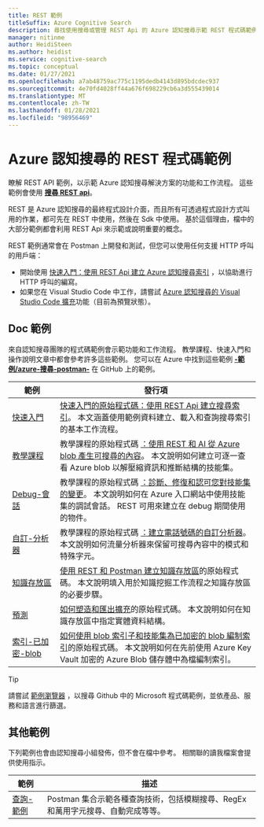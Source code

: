 ```yaml
---
title: REST 範例
titleSuffix: Azure Cognitive Search
description: 尋找使用搜尋或管理 REST Api 的 Azure 認知搜尋示範 REST 程式碼範例。
manager: nitinme
author: HeidiSteen
ms.author: heidist
ms.service: cognitive-search
ms.topic: conceptual
ms.date: 01/27/2021
ms.openlocfilehash: a7ab48759ac775c1195dedb4143d895bdcdec937
ms.sourcegitcommit: 4e70fd4028ff44a676f698229cb6a3d555439014
ms.translationtype: MT
ms.contentlocale: zh-TW
ms.lasthandoff: 01/28/2021
ms.locfileid: "98956469"
---
```

# <a name="rest-code-samples-for-azure-cognitive-search"></a>Azure 認知搜尋的 REST 程式碼範例

瞭解 REST API 範例，以示範 Azure 認知搜尋解決方案的功能和工作流程。 這些範例會使用 [**搜尋 REST api**](/rest/api/searchservice)。

REST 是 Azure 認知搜尋的最終程式設計介面，而且所有可透過程式設計方式叫用的作業，都可先在 REST 中使用，然後在 Sdk 中使用。 基於這個理由，檔中的大部分範例都會利用 REST Api 來示範或說明重要的概念。

REST 範例通常會在 Postman 上開發和測試，但您可以使用任何支援 HTTP 呼叫的用戶端：

+ 開始使用 [快速入門：使用 REST Api 建立 Azure 認知搜尋索引](search-get-started-rest.md) ，以協助進行 HTTP 呼叫的編寫。
+ 如果您在 Visual Studio Code 中工作，請嘗試 [Azure 認知搜尋的 Visual Studio Code 擴充](search-get-started-vs-code.md)功能（目前為預覽狀態）。

## <a name="doc-samples"></a>Doc 範例

來自認知搜尋團隊的程式碼範例會示範功能和工作流程。 教學課程、快速入門和操作說明文章中都會參考許多這些範例。 您可以在 Azure 中找到這些範例 [**-範例/azure-搜尋-postman-**](https://github.com/Azure-Samples/azure-search-postman-samples) 在 GitHub 上的範例。

| 範例 | 發行項 |
|---------|---------|
| [快速入門](https://github.com/Azure-Samples/azure-search-postman-samples/tree/master/Quickstart) | [快速入門的原始程式碼：使用 REST Api 建立搜尋索引](search-get-started-rest.md)。 本文涵蓋使用範例資料建立、載入和查詢搜尋索引的基本工作流程。 |
| [教學課程](https://github.com/Azure-Samples/azure-search-postman-samples/tree/master/Tutorial) | 教學課程的原始程式碼 [：使用 REST 和 AI 從 Azure blob 產生可搜尋的內容](cognitive-search-tutorial-blob.md)。 本文說明如何建立可逐一查看 Azure blob 以解壓縮資訊和推斷結構的技能集。|
| [Debug-會話](https://github.com/Azure-Samples/azure-search-postman-samples/tree/master/Debug-sessions) | 教學課程的原始程式碼 [：診斷、修復和認可您對技能集的變更](cognitive-search-tutorial-debug-sessions.md)。 本文說明如何在 Azure 入口網站中使用技能集的調試會話。 REST 可用來建立在 debug 期間使用的物件。|
| [自訂-分析器](https://github.com/Azure-Samples/azure-search-postman-samples/tree/master/custom-analyzers) | 教學課程的原始程式碼 [：建立電話號碼的自訂分析器](tutorial-create-custom-analyzer.md)。 本文說明如何流量分析器來保留可搜尋內容中的模式和特殊字元。|
| [知識存放區](https://github.com/Azure-Samples/azure-search-postman-samples/tree/master/knowledge-store) | [使用 REST 和 Postman 建立知識存放區](knowledge-store-create-rest.md)的原始程式碼。 本文說明填入用於知識挖掘工作流程之知識存放區的必要步驟。 |
| [預測](https://github.com/Azure-Samples/azure-search-postman-samples/tree/master/projections) | [如何塑造和匯出擴充](knowledge-store-projections-examples.md)的原始程式碼。 本文說明如何在知識存放區中指定實體資料結構。|
| [索引-已加密-blob](https://github.com/Azure-Samples/azure-search-postman-samples/commit/f5ebb141f1ff98f571ab84ac59dcd6fd06a46718) | [如何使用 blob 索引子和技能集為已加密的 blob 編制索引](search-howto-index-encrypted-blobs.md)的原始程式碼。 本文說明如何在先前使用 Azure Key Vault 加密的 Azure Blob 儲存體中為檔編制索引。 |

> [!Tip]
> 請嘗試 [範例瀏覽器](/samples/browse/?expanded=azure&languages=http&products=azure-cognitive-search) ，以搜尋 Github 中的 Microsoft 程式碼範例，並依產品、服務和語言進行篩選。

## <a name="other-samples"></a>其他範例

下列範例也會由認知搜尋小組發佈，但不會在檔中參考。 相關聯的讀我檔案會提供使用指示。

| 範例 | 描述 |
|---------|-------------|
| [查詢-範例](https://github.com/Azure-Samples/azure-search-postman-samples/tree/master/Query-examples) | Postman 集合示範各種查詢技術，包括模糊搜尋、RegEx 和萬用字元搜尋、自動完成等等。 |